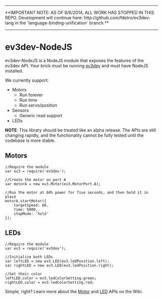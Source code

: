 <hr/>
**IMPORTANT NOTE: AS OF 9/6/2014, ALL WORK HAS STOPPED IN THIS REPO. Development will continue here: http://github.com/fdetro/ev3dev-lang in the `language-binding-unification` branch.**
<hr/>

ev3dev-NodeJS
=============

ev3dev-NodeJS is a NodeJS module that exposes the features of the ev3dev API. Your brick must be running [ev3dev](http://github.com/mindboards/ev3dev) and must have NodeJS installed.

We currently support:

- Motors
  - Run forever
  - Run time
  - Run servo/position
- Sensors
  - Generic read support
- LEDs

**NOTE**: This library should be treated like an alpha release. The APIs are still changing rapidly, and the functionality cannot be fully tested until the codebase is more stable. 

Motors
------
```
//Require the module
var ev3 = require('ev3dev');

//Create the motor on port A
var motorA = new ev3.Motor(ev3.MotorPort.A);

//Run the motor at 60% power for five seconds, and then hold it in place
motorA.startMotor({ 
    targetSpeed: 60,
    time: 5000,
    stopMode: 'hold'
});
```

LEDs
----
```
//Require the module
var ev3 = require('ev3dev');

//Initialize both LEDs
var leftLED = new ev3.LED(ev3.ledPosition.left);
var rightLED = new ev3.LED(ev3.ledPosition.right);

//Set their color
leftLED.color = ev3.ledColorSetting.green;
rightLED.color = ev3.ledColorSetting.red;
```



Simple, right? Learn more about the [Motor](https://github.com/WasabiFan/ev3dev-NodeJS/wiki/Motors) and [LED](https://github.com/WasabiFan/ev3dev-NodeJS/wiki/LEDs) APIs on the Wiki.
